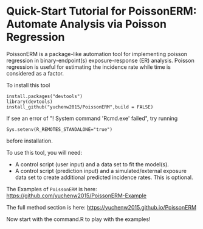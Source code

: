 # Quick-Start Tutorial for PoissonERM: Automate Analysis via Poisson Regression

PoissonERM is a package-like automation tool for implementing poisson regression in binary-endpoint(s) exposure-response (ER) analysis. Poisson regression is useful for estimating the incidence rate while time is considered as a factor. 

To install this tool 

    install.packages("devtools")
    library(devtools)
    install_github("yuchenw2015/PoissonERM",build = FALSE)
    
If see an error of "! System command 'Rcmd.exe' failed", try running 

    Sys.setenv(R_REMOTES_STANDALONE="true") 
    
before installation.

To use this tool, you will need:
  - A control script (user input) and a data set to fit the model(s).
  - A control script (prediction input) and a simulated/external exposure data set to create additional predicted incidence rates. This is optional.

The Examples of `PoissonERM` is here: https://github.com/yuchenw2015/PoissonERM-Example

The full method section is here: https://yuchenw2015.github.io/PoissonERM

Now start with the command.R to play with the examples!
